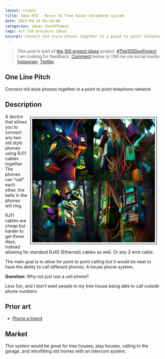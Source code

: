 ```yaml
---
layout: single
title: Idea 078 - House to Tree house telephone system
date: 2023-04-14 01:18:00
categories: ideas YearOfIdeas
tags: art led projects ideas
excerpt: Connect old style phones together in a point to point telephone network
---
```


> This post is part of [the 100 project ideas](https://blog.abluestar.com/projects/2023-100-ideas/) project. [#The100DayProject](https://www.the100dayproject.org/). I am looking for feedback. <a href='#utterances-comments'>Comment</a> below or DM me via social media <a href="https://instagram.com/funvill" rel="nofollow noopener noreferrer"><i class="fab fa-fw fa-instagram" aria-hidden="true"></i><span class="label">Instagram</span></a>, <a href="https://twitter.com/funvill" rel="nofollow noopener noreferrer"><i class="fab fa-fw fa-twitter" aria-hidden="true"></i><span class="label">Twitter</span></a>.

## One Line Pitch

Connect old style phones together in a point to point telephone network

## Description

<img src='\public\uploads\2023\corded-phones.png' alt='the coolest 90s style phones in a tree house, treehouse, corded phones, wires, transpartent, 90s, neon' title='the coolest 90s style phones in a tree house, treehouse, corded phones, wires, transpartent, 90s, neon' style="float: right; max-width: 400px; margin: 10px; border: 1px solid black; padding: 5px">A device that allows you to connect any two old style phones using RJ11 cables together. The phones can “call” each other, the bells in the phones will ring.

RJ11 cables are cheap but harder to get these days, instead allowing for standard RJ45 (Ethernet) cables as well. Or any 3 wire cable.

The main goal is to allow for point to point calling but it would be neat to have the ability to call different phones. A house phone system.

**Question:** Why not just use a cell phone?

Less fun, and I don’t want people in my tree house being able to call outside phone numbers

## Prior art

- [Phone a friend](https://hackaday.io/project/190181-the-phone-friend)

## Market

This system would be great for tree houses, play houses, calling to the garage, and retrofitting old homes with an intercom system.
